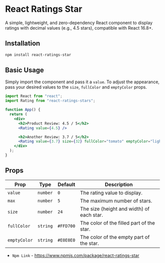 # React Ratings Star

A simple, lightweight, and zero-dependency React component to display ratings with decimal values (e.g., 4.5 stars), compatible with React 16.8+.

## Installation

```bash
npm install react-ratings-star
```

## Basic Usage

Simply import the component and pass it a `value`.
To adjust the appearance, pass your desired values to the `size`, `fullColor` and `emptyColor` props.

```jsx
import React from "react";
import Rating from "react-ratings-stars";

function App() {
  return (
    <div>
      <h2>Product Review: 4.5 / 5</h2>
      <Rating value={4.5} />

      <h2>Another Review: 3.7 / 5</h2>
      <Rating value={3.7} size={32} fullColor="tomato" emptyColor="lightgray" />
    </div>
  );
}
```

## Props

| Prop         | Type     | Default   | Description                               |
| ------------ | -------- | --------- | ----------------------------------------- |
| `value`      | `number` | `0`       | The rating value to display.              |
| `max`        | `number` | `5`       | The maximum number of stars.              |
| `size`       | `number` | `24`      | The size (height and width) of each star. |
| `fullColor`  | `string` | `#FFD700` | The color of the filled part of the star. |
| `emptyColor` | `string` | `#E0E0E0` | The color of the empty part of the star.  |

- `Npm Link` - https://www.npmjs.com/package/react-ratings-star
